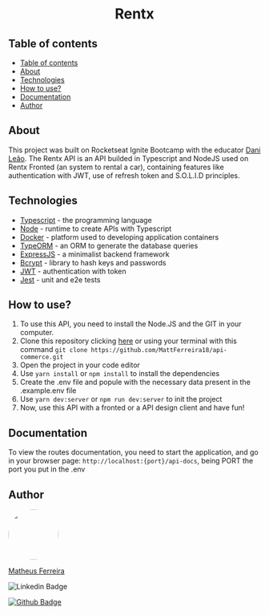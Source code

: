 <div align="center">
  <h1>Rentx</h1>
</div>

## Table of contents
- [Table of contents](#table-of-contents)
- [About](#about)
- [Technologies](#technologies)
- [How to use?](#how-to-use)
- [Documentation](#documentation)
- [Author](#author)

## About
 This project was built on Rocketseat Ignite Bootcamp with the educator [Dani Leão](https://www.linkedin.com/in/daniele-le%C3%A3o-evangelista-5540ab25/?originalSubdomain=br).
 The Rentx API is an API builded in Typescript and NodeJS used on Rentx Fronted (an system to rental a car), containing features like authentication with JWT, use of refresh token and S.O.L.I.D principles.

## Technologies
- [Typescript](https://www.typescriptlang.org/) - the programming language
- [Node](https://nodejs.org/) - runtime to create APIs with Typescript
- [Docker](https://www.docker.com/) - platform used to developing application containers
- [TypeORM](https://typeorm.io/#/) - an ORM to generate the database queries
- [ExpressJS](https://expressjs.com/) - a minimalist backend framework
- [Bcrypt](https://www.npmjs.com/package/bcrypt) - library to hash keys and passwords
- [JWT](https://jwt.io/) - authentication with token
- [Jest](https://jestjs.io/) - unit and e2e tests

## How to use?
1. To use this API, you need to install the Node.JS and the GIT in your computer.
2. Clone this repository clicking [here](https://github.com/MattFerreira18/api-commerce.git) or using your terminal with this command ```git clone https://github.com/MattFerreira18/api-commerce.git ```
3. Open the project in your code editor
4. Use ```yarn install``` or ```npm install``` to install the dependencies
5. Create the .env file and popule with the necessary data present in the .example.env file
6. Use ```yarn dev:server``` or ```npm run dev:server``` to init the project
7. Now, use this API with a fronted or a API design client and have fun!

## Documentation
 To view the routes documentation, you need to start the application, and go in your browser page: ```http://localhost:{port}/api-docs```, being PORT the port you put in the .env

## Author
<a href="https://www.github.com/MattFerreira18">
  <img src="https://www.github.com/MattFerreira18.png" style="border-radius: 50%" width="100px">
  <p>Matheus Ferreira</p>
</a>

![Linkedin Badge](https://img.shields.io/badge/-Matheus-blue?style=flat-square&logo=Linkedin&logoColor=white&link=https://www.linkedin.com/in/matheus-ferreira-9267091b3/)

[![Github Badge](https://img.shields.io/badge/-MattFerreira18-0d1117?style=flat-square&logo=github&logoColor=white&link=https://github.com/MattFerreira18)](mailto:matheusferreira.dev@gmail.com)
